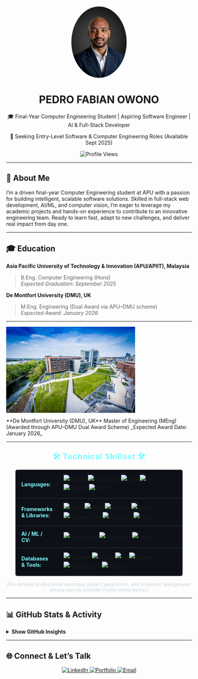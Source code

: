 <p align="center">
  <img src="assets/myphoto.jpg" alt="Pedro Fabian Owono" width="150" style="border-radius:50%;"/>
  <h1 align="center">PEDRO FABIAN OWONO</h1>
  <p align="center">🎓 Final-Year Computer Engineering Student | Aspiring Software Engineer | AI &amp; Full-Stack Developer</p>
  <p align="center">🚀 Seeking Entry-Level Software &amp; Computer Engineering Roles (Available Sept 2025)</p>
  <p align="center">
    <img src="https://komarev.com/ghpvc/?username=Owono2001&style=for-the-badge&color=7DF9FF&label=PROFILE+VIEWS" alt="Profile Views"/>
  </p>
</p>

---

## 👋 About Me

I’m a driven final-year Computer Engineering student at APU with a passion for building intelligent, scalable software solutions. Skilled in full-stack web development, AI/ML, and computer vision, I’m eager to leverage my academic projects and hands-on experience to contribute to an innovative engineering team. Ready to learn fast, adapt to new challenges, and deliver real impact from day one.

---

## 🎓 Education

**Asia Pacific University of Technology & Innovation (APU/APIIT), Malaysia**  
> B.Eng. Computer Engineering (Hons)  
> _Expected Graduation: September 2025_

**De Montfort University (DMU), UK**  
> M.Eng. Engineering (Dual Award via APU–DMU scheme)  
> _Expected Award: January 2026_

---
  
  <a href="https://www.dmu.ac.uk/home.aspx" target="_blank" rel="noopener noreferrer" style="display: inline-block; margin-bottom: 10px;">
    <img src="assets/De_Monfort.jpg" alt="DMU Logo" width="350">
  </a>
  <br/>
  **De Montfort University (DMU), UK**  
  Master of Engineering (MEng)  
  (Awarded through APU–DMU Dual Award Scheme)  
  _Expected Award Date: January 2026_

</div>

---

<div align="center">
  <h2 style="color: #7DF9FF; margin: 25px 0 15px 0; letter-spacing: 1px;">
    🛠️ Technical Skillset 🛠️
  </h2>
  <table style="width: 90%; max-width: 850px; margin: 0 auto; border-collapse: collapse; background-color: #0D1117; border: 1px solid #30363d; border-radius: 5px;">
     <tr style="border-bottom: 1px solid #30363d;">
       <td style="padding: 12px 15px; color: #7DF9FF; font-weight: bold; width: 25%; text-align: left; vertical-align: middle;">Languages:</td>
       <td style="padding: 12px 15px; text-align: left; line-height: 1.8;">
         <img src="https://img.shields.io/badge/Python-3776AB?style=for-the-badge&logo=python&logoColor=white" alt="Python"/>
         <img src="https://img.shields.io/badge/JavaScript-F7DF1E?style=for-the-badge&logo=javascript&logoColor=black" alt="JavaScript"/>
         <img src="https://img.shields.io/badge/Java-007396?style=for-the-badge&logo=java&logoColor=white" alt="Java"/>
         <img src="https://img.shields.io/badge/C%2B%2B-00599C?style=for-the-badge&logo=cplusplus&logoColor=white" alt="C++"/>
         <img src="https://img.shields.io/badge/HTML5-E34F26?style=for-the-badge&logo=html5&logoColor=white" alt="HTML5"/>
         <img src="https://img.shields.io/badge/CSS3-1572B6?style=for-the-badge&logo=css3&logoColor=white" alt="CSS3"/>
       </td>
     </tr>
     <tr style="border-bottom: 1px solid #30363d;">
       <td style="padding: 12px 15px; color: #7DF9FF; font-weight: bold; text-align: left; vertical-align: middle;">Frameworks &amp; Libraries:</td>
       <td style="padding: 12px 15px; text-align: left; line-height: 1.8;">
         <img src="https://img.shields.io/badge/React-61DAFB?style=for-the-badge&logo=react&logoColor=black" alt="React"/>
         <img src="https://img.shields.io/badge/Flask-000000?style=for-the-badge&logo=flask&logoColor=white" alt="Flask"/>
         <img src="https://img.shields.io/badge/Express-000000?style=for-the-badge&logo=express&logoColor=white" alt="Express"/>
         <img src="https://img.shields.io/badge/Django-092E20?style=for-the-badge&logo=django&logoColor=white" alt="Django"/>
         <img src="https://img.shields.io/badge/TailwindCSS-06B6D4?style=for-the-badge&logo=tailwindcss&logoColor=white" alt="Tailwind CSS"/>
         <img src="https://img.shields.io/badge/Bootstrap-7952B3?style=for-the-badge&logo=bootstrap&logoColor=white" alt="Bootstrap"/>
         <img src="https://img.shields.io/badge/Flutter-02569B?style=for-the-badge&logo=flutter&logoColor=white" alt="Flutter"/>
       </td>
     </tr>
     <tr style="border-bottom: 1px solid #30363d;">
        <td style="padding: 12px 15px; color: #7DF9FF; font-weight: bold; text-align: left; vertical-align: middle;">AI / ML / CV:</td>
        <td style="padding: 12px 15px; text-align: left; line-height: 1.8;">
          <img src="https://img.shields.io/badge/TensorFlow-FF6F00?style=for-the-badge&logo=tensorflow&logoColor=white" alt="TensorFlow"/>
          <img src="https://img.shields.io/badge/MediaPipe-FF7043?style=for-the-badge&logo=mediapipe&logoColor=white" alt="MediaPipe"/>
          <img src="https://img.shields.io/badge/OpenCV-5C3EE8?style=for-the-badge&logo=opencv&logoColor=white" alt="OpenCV"/>
        </td>
      </tr>
     <tr>
       <td style="padding: 12px 15px; color: #7DF9FF; font-weight: bold; text-align: left; vertical-align: middle;">Databases &amp; Tools:</td>
       <td style="padding: 12px 15px; text-align: left; line-height: 1.8;">
         <img src="https://img.shields.io/badge/Firebase-FFCA28?style=for-the-badge&logo=firebase&logoColor=black" alt="Firebase"/>
         <img src="https://img.shields.io/badge/SQLite-003B57?style=for-the-badge&logo=sqlite&logoColor=white" alt="SQLite"/>
         <img src="https://img.shields.io/badge/Git-F05032?style=for-the-badge&logo=git&logoColor=white" alt="Git"/>
         <img src="https://img.shields.io/badge/Docker-2496ED?style=for-the-badge&logo=docker&logoColor=white" alt="Docker"/>
         <img src="https://img.shields.io/badge/Raspberry%20Pi-A22846?style=for-the-badge&logo=raspberrypi&logoColor=white" alt="Raspberry Pi"/>
         <img src="https://img.shields.io/badge/Render-46E3B7?style=for-the-badge&logo=render&logoColor=black" alt="Render"/>
       </td>
     </tr>
  </table>
  <p style="color: #c9d1d9; font-size: 0.9em; margin-top: 15px;">
    <em>(For detailed professional summary, project experience, and academic background, please see my LinkedIn Profile linked below.)</em>
  </p>
</div>

---

## 📊 GitHub Stats &amp; Activity

<details>
  <summary><strong>Show GitHub Insights</strong></summary>
  
  <br/>

  <p align="center">
    <img src="https://github-readme-stats.vercel.app/api?username=Owono2001&show_icons=true&theme=github_dark&border_color=7DF9FF&icon_color=7DF9FF&title_color=7DF9FF&text_color=c9d1d9&bg_color=0D1117&border_radius=10" alt="GitHub Stats"/>
  </p>
  <p align="center">
    <img src="https://github-readme-stats.vercel.app/api/top-langs/?username=Owono2001&layout=compact&langs_count=8&theme=github_dark&border_color=7DF9FF&title_color=7DF9FF&text_color=c9d1d9&bg_color=0D1117&border_radius=10" alt="Top Languages"/>
  </p>
  <p align="center">
    <img src="https://github-readme-activity-graph.vercel.app/graph?username=Owono2001&theme=react-dark&bg_color=0d1117&hide_border=true&area=true&line=7DF9FF&point=FFFFFF&area_color=7DF9FF" alt="Activity Graph"/>
  </p>
  <p align="center">
    <img src="https://github-profile-trophy.vercel.app/?username=Owono2001&theme=radical&no-bg=true&no-frame=true&row=1&column=6&margin-w=15&margin-h=15&border_radius=10" alt="Trophies"/>
  </p>

</details>

---

## 🌐 Connect &amp; Let’s Talk

<p align="center">
  <a href="https://www.linkedin.com/in/pedrofondomangue/" target="_blank">
    <img src="https://img.shields.io/badge/LinkedIn-Profile-0A66C2?style=for-the-badge&logo=linkedin&logoColor=white" alt="LinkedIn"/>
  </a>
  <a href="https://myportfolio-b-type.onrender.com/" target="_blank">
    <img src="https://img.shields.io/badge/Portfolio-7DF9FF?style=for-the-badge&logo=Launchpad&logoColor=black" alt="Portfolio"/>
  </a>
  <a href="mailto:owonoondomangue@gmail.com">
    <img src="https://img.shields.io/badge/Email-D14836?style=for-the-badge&logo=gmail&logoColor=white" alt="Email"/>
  </a>
</p>
